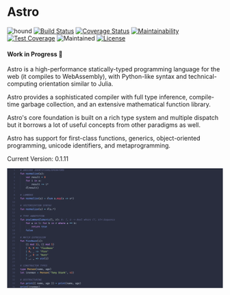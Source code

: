 # Astro
![hound](https://camo.githubusercontent.com/23ee7a697b291798079e258bbc25434c4fac4f8b/68747470733a2f2f696d672e736869656c64732e696f2f62616467652f50726f7465637465645f62792d486f756e642d6138373364312e737667)
[![Build Status](https://travis-ci.org/AppCypher/Astro.svg?branch=master)](https://travis-ci.org/AppCypher/Astro)
[![Coverage Status](https://coveralls.io/repos/github/AppCypher/Astro/badge.svg?branch=master)](https://coveralls.io/github/AppCypher/Astro?branch=master)
[![Maintainability](https://api.codeclimate.com/v1/badges/ee460fb999f417bb0407/maintainability)](https://codeclimate.com/github/AppCypher/Astro/maintainability)
[![Test Coverage](https://api.codeclimate.com/v1/badges/ee460fb999f417bb0407/test_coverage)](https://codeclimate.com/github/AppCypher/Astro/test_coverage)
![Maintained](https://img.shields.io/maintenance/yes/2017.svg)
[![License](https://img.shields.io/badge/License-Apache%202.0-blue.svg)](https://opensource.org/licenses/Apache-2.0)
#### Work in Progress :construction:
Astro is a high-performance statically-typed programming language for the web (it compiles to WebAssembly), with Python-like syntax and technical-computing orientation similar to Julia.

Astro provides a sophisticated compiler with full type inference, compile-time garbage collection, and an extensive mathematical function library.

Astro's core foundation is built on a rich type system and multiple dispatch but it borrows a lot of useful concepts from other paradigms as well.

Astro has support for first-class functions, generics, object-oriented programming, unicode identifiers, and metaprogramming.

Current Version: 0.1.11

![astro screenshot](https://github.com/AppCypher/Astro/blob/master/media/images/astro-syntax.png)
